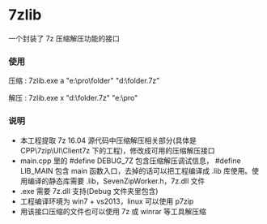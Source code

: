 ﻿# 7zlib
一个封装了 7z 压缩解压功能的接口

### 使用
压缩 : 7zlib.exe a "e:\pro\folder" "d:\folder.7z"

解压 : 7zlib.exe x "d:\folder.7z" "e:\pro\"

### 说明
* 本工程提取 7z 16.04 源代码中压缩解压相关部分(具体是 CPP\7zip\UI\Client7z 下的工程)，修改成可用的压缩解压接口
* main.cpp 里的 #define DEBUG_7Z 包含压缩解压调试信息， #define LIB_MAIN 包含 main 函数入口，去掉的话可以把工程编译成 .lib 库使用。使用编译的静态库需要 .lib，SevenZipWorker.h，7z.dll 文件
* .exe 需要 7z.dll 支持(Debug 文件夹里包含)
* 工程编译环境为 win7 + vs2013，linux 可以使用 p7zip
* 用该接口压缩的文件也可以使用 7z 或 winrar 等工具解压缩
